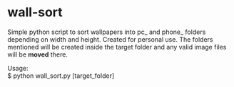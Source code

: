 # wall-sort
Simple python script to sort wallpapers into pc_ and phone_ folders depending on width and height. Created for personal use. The folders mentioned will be created inside the target folder and any valid image files will be **moved** there.

Usage:\
$ python wall_sort.py [target_folder]

